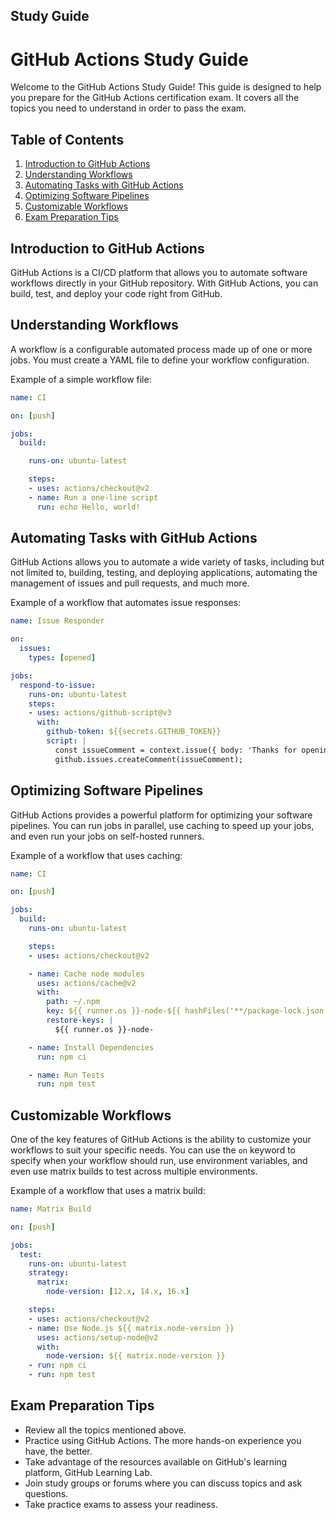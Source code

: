 ## Study Guide
# GitHub Actions Study Guide

Welcome to the GitHub Actions Study Guide! This guide is designed to help you prepare for the GitHub Actions certification exam. It covers all the topics you need to understand in order to pass the exam.

## Table of Contents

1. [Introduction to GitHub Actions](#introduction-to-github-actions)
2. [Understanding Workflows](#understanding-workflows)
3. [Automating Tasks with GitHub Actions](#automating-tasks-with-github-actions)
4. [Optimizing Software Pipelines](#optimizing-software-pipelines)
5. [Customizable Workflows](#customizable-workflows)
6. [Exam Preparation Tips](#exam-preparation-tips)

## Introduction to GitHub Actions

GitHub Actions is a CI/CD platform that allows you to automate software workflows directly in your GitHub repository. With GitHub Actions, you can build, test, and deploy your code right from GitHub.

## Understanding Workflows

A workflow is a configurable automated process made up of one or more jobs. You must create a YAML file to define your workflow configuration.

Example of a simple workflow file:

```yaml
name: CI

on: [push]

jobs:
  build:

    runs-on: ubuntu-latest

    steps:
    - uses: actions/checkout@v2
    - name: Run a one-line script
      run: echo Hello, world!
```

## Automating Tasks with GitHub Actions

GitHub Actions allows you to automate a wide variety of tasks, including but not limited to, building, testing, and deploying applications, automating the management of issues and pull requests, and much more.

Example of a workflow that automates issue responses:

```yaml
name: Issue Responder

on:
  issues:
    types: [opened]

jobs:
  respond-to-issue:
    runs-on: ubuntu-latest
    steps:
    - uses: actions/github-script@v3
      with:
        github-token: ${{secrets.GITHUB_TOKEN}}
        script: |
          const issueComment = context.issue({ body: 'Thanks for opening this issue!' });
          github.issues.createComment(issueComment);
```

## Optimizing Software Pipelines

GitHub Actions provides a powerful platform for optimizing your software pipelines. You can run jobs in parallel, use caching to speed up your jobs, and even run your jobs on self-hosted runners.

Example of a workflow that uses caching:

```yaml
name: CI

on: [push]

jobs:
  build:
    runs-on: ubuntu-latest

    steps:
    - uses: actions/checkout@v2

    - name: Cache node modules
      uses: actions/cache@v2
      with:
        path: ~/.npm
        key: ${{ runner.os }}-node-${{ hashFiles('**/package-lock.json') }}
        restore-keys: |
          ${{ runner.os }}-node-

    - name: Install Dependencies
      run: npm ci

    - name: Run Tests
      run: npm test
```

## Customizable Workflows

One of the key features of GitHub Actions is the ability to customize your workflows to suit your specific needs. You can use the `on` keyword to specify when your workflow should run, use environment variables, and even use matrix builds to test across multiple environments.

Example of a workflow that uses a matrix build:

```yaml
name: Matrix Build

on: [push]

jobs:
  test:
    runs-on: ubuntu-latest
    strategy:
      matrix:
        node-version: [12.x, 14.x, 16.x]

    steps:
    - uses: actions/checkout@v2
    - name: Use Node.js ${{ matrix.node-version }}
      uses: actions/setup-node@v2
      with:
        node-version: ${{ matrix.node-version }}
    - run: npm ci
    - run: npm test
```

## Exam Preparation Tips

- Review all the topics mentioned above.
- Practice using GitHub Actions. The more hands-on experience you have, the better.
- Take advantage of the resources available on GitHub's learning platform, GitHub Learning Lab.
- Join study groups or forums where you can discuss topics and ask questions.
- Take practice exams to assess your readiness.

